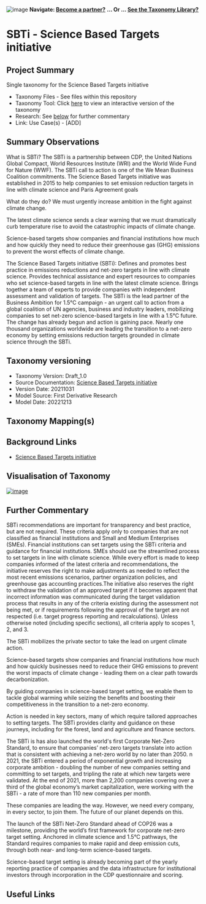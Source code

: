 ![image](https://user-images.githubusercontent.com/112073913/188821900-0c411acf-fbdd-4163-adc9-3ba4e2be78df.png)
**Navigate: [Become a partner?](https://github.com/OS-SFT/06-COLLABORATORS-PARTNERS)**
**... Or ... [See the Taxonomy Library?](https://github.com/orgs/OS-SFT/projects/2)**

# SBTi - Science Based Targets initiative

## Project Summary

Single taxonomy for the Science Based Targets initiative

- Taxonomy Files - See files within this repository
- Taxonomy Tool: Click [here](https://os-sft.solidatus.com/viewer/share/MTVNkQg6VpAMoAC72luPL9ImAsO2u1HL) to view an interactive version of the taxonomy
- Research: See [below](https://github.com/OS-SFT/Taxonomy-Mappings-Library/blob/main/Single%20Taxonomies/SBTi#further-commentary) for further commentary
- Link: Use Case(s) - [ADD]

## Summary Observations
What is SBTi?
The SBTi is a partnership between CDP, the United Nations Global Compact, World Resources Institute (WRI) and the World Wide Fund for Nature (WWF). The SBTi call to action is one of the We Mean Business Coalition commitments. The Science Based Targets initiative was established in 2015 to help companies to set emission reduction targets in line with climate science and Paris Agreement goals

What do they do?
We must urgently increase ambition in the fight against climate change.

The latest climate science sends a clear warning that we must dramatically curb temperature rise to avoid the catastrophic impacts of climate change.

Science-based targets show companies and financial institutions how much and how quickly they need to reduce their greenhouse gas (GHG) emissions to prevent the worst effects of climate change.

The Science Based Targets initiative (SBTi):
Defines and promotes best practice in emissions reductions and net-zero targets in line with climate science.
Provides technical assistance and expert resources to companies who set science-based targets in line with the latest climate science.
Brings together a team of experts to provide companies with independent assessment and validation of targets.
The SBTi is the lead partner of the Business Ambition for 1.5°C campaign - an urgent call to action from a global coalition of UN agencies, business and industry leaders, mobilizing companies to set net-zero science-based targets in line with a 1.5°C future.
The change has already begun and action is gaining pace. Nearly one thousand organizations worldwide are leading the transition to a net-zero economy by setting emissions reduction targets grounded in climate science through the SBTi.


## Taxonomy versioning
- Taxonomy Version: Draft_1.0
- Source Documentation: [Science Based Targets initiative](https://sciencebasedtargets.org/resources/files/SBTi-criteria.pdf)
- Version Date: 20211031
- Model Source: First Derivative Research
- Model Date: 20221213

## Taxonomy Mapping(s)


## Background Links
- [Science Based Targets initiative](https://sciencebasedtargets.org/resources/files/SBTi-criteria.pdf)

## Visualisation of Taxonomy
[![image](https://user-images.githubusercontent.com/112077283/207288296-f50a375d-5b9d-4d78-a680-29505eb6d87a.png "Click to open interactive Taxonomy Tool")](https://os-sft.solidatus.com/viewer/share/MTVNkQg6VpAMoAC72luPL9ImAsO2u1HL)

## Further Commentary
SBTi recommendations are important for transparency and best practice, but are not required. These criteria apply only to companies that are not classified as financial institutions and Small and Medium Enterprises (SMEs). Financial institutions can set targets using the SBTi criteria and guidance for financial institutions. SMEs should use the streamlined process to set targets in line with climate science. While every effort is made to keep companies informed of the latest criteria and recommendations, the initiative reserves the right to make adjustments as needed to reflect the most recent emissions scenarios, partner organization policies, and greenhouse gas accounting practices.The initiative also reserves the right to withdraw the validation of an approved target if it becomes apparent that incorrect information was communicated during the target validation process that results in any of the criteria existing during the assessment not being met, or if requirements following the approval of the target are not respected (i.e. target progress reporting and recalculations). Unless otherwise noted (including specific sections), all criteria apply to scopes 1, 2, and 3.

The SBTi mobilizes the private sector to take the lead on urgent climate action.

Science-based targets show companies and financial institutions how much and how quickly businesses need to reduce their GHG emissions to prevent the worst impacts of climate change - leading them on a clear path towards decarbonization.

By guiding companies in science-based target setting, we enable them to tackle global warming while seizing the benefits and boosting their competitiveness in the transition to a net-zero economy.

Action is needed in key sectors, many of which require tailored approaches to setting targets. The SBTi provides clarity and guidance on these journeys, including for the forest, land and agriculture and finance sectors.

The SBTi is has also launched the world's first Corporate Net-Zero Standard, to ensure that companies’ net-zero targets translate into action that is consistent with achieving a net-zero world by no later than 2050.
n 2021, the SBTi entered a period of exponential growth and increasing corporate ambition - doubling the number of new companies setting and committing to set targets, and tripling the rate at which new targets were validated. At the end of 2021, more than 2,200 companies covering over a third of the global economy’s market capitalization, were working with the SBTi - a rate of more than 110 new companies per month.

These companies are leading the way. However, we need every company, in every sector, to join them. The future of our planet depends on this.

The launch of the SBTi Net-Zero Standard ahead of COP26 was a milestone, providing the world’s first framework for corporate net-zero target setting. Anchored in climate science and 1.5°C pathways, the Standard requires companies to make rapid and deep emission cuts, through both near- and long-term science-based targets.

Science-based target setting is already becoming part of the yearly reporting practice of companies and the data infrastructure for institutional investors through incorporation in the CDP questionnaire and scoring.


## Useful Links


